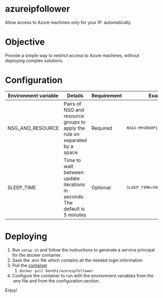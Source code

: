 # azureipfollower
Allow access to Azure machines only for your IP. automatically.

# Objective
Provide a simple way to restrict access to Azure machines, without deploying complex solutions.

# Configuration

| Environment variable | Details | Requirement | Example |
|----------------------|---------|-------------|---------|
| NSG_AND_RESOURCE | Pairs of NSG and resource groups to apply the rule on separated by a space | Required | <pre>NSG1:MYGROUP1 NSG2:MYGROUP2</pre>
| SLEEP_TIME | Time to wait between update iterations in seconds. The default is 5 minutes | Optional | <pre>SLEEP_TIME=500</pre>

# Deploying
1. Run `setup.sh` and follow the instructions to generate a service principal for the docker container.
2. Save the .env file which contains all the needed login information
3. Pull the [container](https://hub.docker.com/r/benhh1/azureipfollower)
   1. ```docker pull benhh1/azureipfollower```
4. Configure the container to run with the environment variables from the .env file and from the configuration section.

Enjoy!
